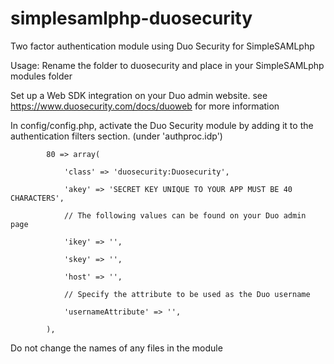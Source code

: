 simplesamlphp-duosecurity
=========================

Two factor authentication module using Duo Security for SimpleSAMLphp

Usage:
Rename the folder to duosecurity and place in your SimpleSAMLphp modules folder

Set up a Web SDK integration on your Duo admin website.
see https://www.duosecurity.com/docs/duoweb for more information

In config/config.php, activate the Duo Security module by adding it to the
authentication filters section. (under 'authproc.idp')

            80 => array(

                'class' => 'duosecurity:Duosecurity',
            
                'akey' => 'SECRET KEY UNIQUE TO YOUR APP MUST BE 40 CHARACTERS',
            
                // The following values can be found on your Duo admin page
            
                'ikey' => '',
            
                'skey' => '',
            
                'host' => '',

                // Specify the attribute to be used as the Duo username

                'usernameAttribute' => '',

            ),

Do not change the names of any files in the module
